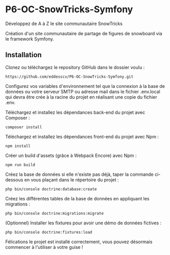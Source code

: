 # P6-OC-SnowTricks-Symfony
Développez de A à Z le site communautaire SnowTricks



Création d'un site communautaire de partage de figures de snowboard via le framework Symfony.


## Installation
Clonez ou téléchargez le repository GitHub dans le dossier voulu :

    https://github.com/eddesscv/P6-OC-SnowTricks-Symfony.git
Configurez vos variables d'environnement tel que la connexion à la base de données ou votre serveur SMTP ou adresse mail dans le fichier .env.local qui devra être crée à la racine du projet en réalisant une copie du fichier .env.

Téléchargez et installez les dépendances back-end du projet avec Composer :

    composer install
Téléchargez et installez les dépendances front-end du projet avec Npm :

    npm install
Créer un build d'assets (grâce à Webpack Encore) avec Npm :

    npm run build
Créez la base de données si elle n'existe pas déjà, taper la commande ci-dessous en vous plaçant dans le répertoire du projet :

    php bin/console doctrine:database:create
Créez les différentes tables de la base de données en appliquant les migrations :

    php bin/console doctrine:migrations:migrate
(Optionnel) Installer les fixtures pour avoir une démo de données fictives :

    php bin/console doctrine:fixtures:load
Félications le projet est installé correctement, vous pouvez désormais commencer à l'utiliser à votre guise !

